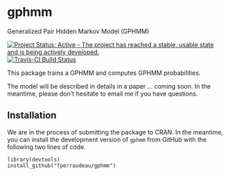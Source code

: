 # gphmm
Generalized Pair Hidden Markov Model (GPHMM)

[![Project Status: Active - The project has reached a stable, usable state and is being actively developed.](http://www.repostatus.org/badges/latest/active.svg)](http://www.repostatus.org/#active)
[![Travis-CI Build Status](https://travis-ci.org/fperraudeau/gphmm.svg?branch=master)](https://travis-ci.org/fperraudeau/gphmm)

This package trains a GPHMM and computes GPHMM probabilities.

The model will be described in details in a paper ... coming soon. In the meantime, please don't hesitate to email me if you have questions.

## Installation

We are in the process of submitting the package to CRAN. In the meantime, you can install the development version of `gphmm` from GitHub with the following two lines of code.

```{r}
library(devtools)
install_github("fperraudeau/gphmm")
```
